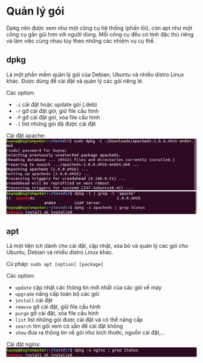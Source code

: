 # Quản lý gói
Dpkg nên được xem như một công cụ hệ thống (phần lõi), còn apt như một công cụ gần gũi hơn với người dùng. Mỗi công cụ đều có tính đặc thù riêng và làm việc cùng nhau tùy theo những các nhiệm vụ cụ thể. 

## dpkg

Là một phần mềm quản lý gói của Debian, Ubuntu và nhiều distro Linux khác. Được dùng để cài đặt và quản lý các gói riêng lẻ.

Các option:
- `-i` cài đặt hoặc update gói (.deb)
- `-r` gỡ cài đặt gói, giữ file cấu hình
- `-P` gỡ cài đặt gói, xóa file cấu hình
- `-l` list những gói đã được cài đặt

Cài đặt apache:
![Alt](https://raw.githubusercontent.com/huynp1999/huynp/master/pic/dpks1.png)
![Alt](https://raw.githubusercontent.com/huynp1999/huynp/master/pic/dpkg2.png)

## apt
Là một tiện ích dành cho cài đặt, cập nhật, xóa bỏ  và quản lý các gói cho Ubuntu, Debian và nhiều distro Linux khác.

Cú pháp: `sudo apt [option] [package]`

Các option:
- `update` cập nhật các thông tin mới nhất của các gói về máy
- `upgrade` nâng cấp toàn bộ các gói
- `install` cài đặt
- `remove` gỡ cài đặt, giữ file cấu hình
- `purge` gỡ cài đặt, xóa file cấu hình
- `list` list những gói được cài đặt và có thể nâng cấp
- `search` tìm gói xem có sẵn để cài đặt không
- `show` đưa ra thông tin về gói như kích thước, nguồn cài đặt,...

Cài đặt nginx:
![Alt](https://raw.githubusercontent.com/huynp1999/huynp/master/pic/apt1.png)

